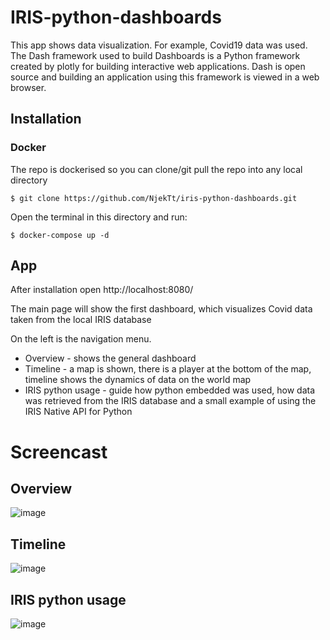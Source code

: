 # IRIS-python-dashboards

This app shows data visualization. For example, Covid19 data was used. The Dash framework used to build Dashboards is a Python framework created by plotly for building interactive web applications. Dash is open source and building an application using this framework is viewed in a web browser.

## Installation

### Docker
The repo is dockerised so you can  clone/git pull the repo into any local directory

```
$ git clone https://github.com/NjekTt/iris-python-dashboards.git
```

Open the terminal in this directory and run:

```
$ docker-compose up -d
```

## App

After installation open http://localhost:8080/

The main page will show the first dashboard, which visualizes Covid data taken from the local IRIS database

On the left is the navigation menu.

- Overview - shows the general dashboard
- Timeline - a map is shown, there is a player at the bottom of the map, timeline shows the dynamics of data on the world map
- IRIS python usage - guide how python embedded was used, how data was retrieved from the IRIS database and a small example of using the IRIS Native API for Python

# Screencast

## Overview

![image](https://user-images.githubusercontent.com/47400570/154855794-b573bc8a-5078-402c-aac9-e3adb55bb5a7.png)

## Timeline

![image](https://user-images.githubusercontent.com/47400570/154858243-fb1e714d-b18d-4245-a52b-aa0e7b660c50.png)

## IRIS python usage

![image](https://user-images.githubusercontent.com/47400570/154858265-665dfe69-2742-4e8b-852c-0fc9af121040.png)

